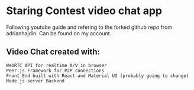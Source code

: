 # Staring Contest video chat app
Following youtube guide and refering to the forked github repo from adrianhajdin. Can be found on my account.

## Video Chat created with:
    WebRTC API for realtime A/V in browser
    Peer.js Framework for P2P connections
    Front End built with React and Material UI (probably going to change)
    Node.js server Backend
